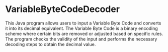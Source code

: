 # VariableByteCodeDecoder

This Java program allows users to input a Variable Byte Code and converts it into its decimal equivalent. 
The Variable Byte Code is a binary encoding scheme where certain bits are removed or adjusted based on specific rules. The program checks the validity of the input and performs the necessary decoding steps to obtain the decimal value.
